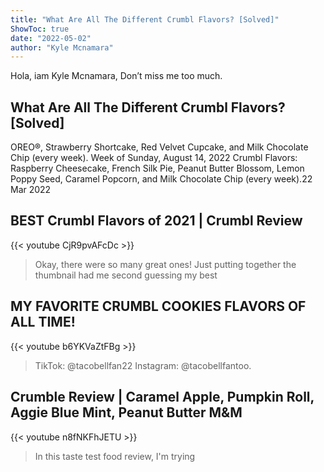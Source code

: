 ```yaml
---
title: "What Are All The Different Crumbl Flavors? [Solved]"
ShowToc: true 
date: "2022-05-02"
author: "Kyle Mcnamara" 
---
```


Hola, iam Kyle Mcnamara, Don’t miss me too much.
## What Are All The Different Crumbl Flavors? [Solved]
OREO®, Strawberry Shortcake, Red Velvet Cupcake, and Milk Chocolate Chip (every week). Week of Sunday, August 14, 2022 Crumbl Flavors: Raspberry Cheesecake, French Silk Pie, Peanut Butter Blossom, Lemon Poppy Seed, Caramel Popcorn, and Milk Chocolate Chip (every week).22 Mar 2022

## BEST Crumbl Flavors of 2021 | Crumbl Review
{{< youtube CjR9pvAFcDc >}}
>Okay, there were so many great ones! Just putting together the thumbnail had me second guessing my best 

## MY FAVORITE CRUMBL COOKIES FLAVORS OF ALL TIME!
{{< youtube b6YKVaZtFBg >}}
>TikTok: @tacobellfan22 Instagram: @tacobellfantoo.

## Crumble Review | Caramel Apple, Pumpkin Roll, Aggie Blue Mint, Peanut Butter M&M
{{< youtube n8fNKFhJETU >}}
>In this taste test food review, I'm trying 

